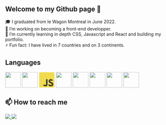## Welcome to my Github page  👋

🎓  I graduated from le Wagon Montreal in June 2022.
<br>
🔭    I’m working on becoming a front-end developper.
<br>
🌱    I’m currently learning in depth CSS, Javascript and React and building my portfolio.
<br>
⚡     Fun fact: I have lived in 7 countries and on 3 continents.

## Languages
<p float="left">
<img src="https://user-images.githubusercontent.com/73802863/175089938-361827b5-b6c5-458b-b82e-93c6498d4685.png" width="50" height="50">
<img src="https://user-images.githubusercontent.com/73802863/175089777-ca20b70b-2efe-42fa-996e-3f9ca13ce00a.png" width="50" height="50">
<img src="https://raw.githubusercontent.com/devicons/devicon/master/icons/javascript/javascript-original.svg" alt="javascript" width="50" height="50"/>
<img src="https://user-images.githubusercontent.com/73802863/175089683-ed752b32-273b-4fa4-b298-1a3271beb301.png" width="50" height="50">
<img src="https://user-images.githubusercontent.com/73802863/175090182-3c200427-06e2-465a-bdbf-284b2b55efcf.png" width="50" height="50">
<img src="https://user-images.githubusercontent.com/73802863/175091045-387a2928-72dd-45ea-bf32-e25e245c0e3a.png" width="50" height="50">
<img src="https://user-images.githubusercontent.com/73802863/175091200-1fcce778-0c7b-495d-89de-bade355afc04.png" width="50" height="50">
<img src="https://user-images.githubusercontent.com/73802863/175091302-c8c8f729-0966-48d9-912d-a5e1f6cb6e55.png" width="50" height="50">
 
</p>


## 📫 How to reach me 
<p float="left"> 
<a href="https://twitter.com/glacealavanille"><img src=	"https://img.shields.io/badge/Twitter-1DA1F2?style=for-the-badge&logo=twitter&logoColor=white"> </a>
<a href="https://www.linkedin.com/in/suzanne-tordjman-3721816"> <img src="https://img.shields.io/badge/LinkedIn-0077B5?style=for-the-badge&logo=linkedin&logoColor=white">  </a>
</p>

  <!--
**Suebxl/Suebxl** is a ✨ _special_ ✨ repository because its `README.md` (this file) appears on your GitHub profile.
- 🤔 I’m looking for help with ...
- 💬 Ask me about ...
- 📫 How to reach me: ...
- 👯 I’m looking to collaborate on ...
- ⚡ Fun fact: ...
- 🔭 I’m currently working on ...
-->
